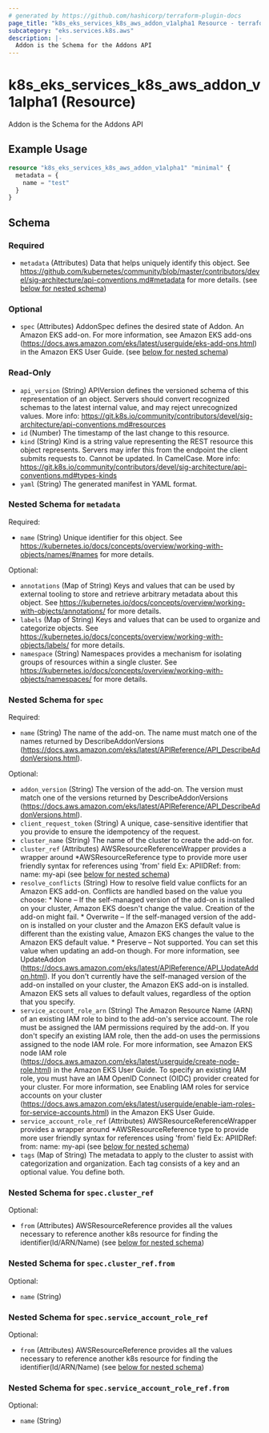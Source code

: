 ```yaml
---
# generated by https://github.com/hashicorp/terraform-plugin-docs
page_title: "k8s_eks_services_k8s_aws_addon_v1alpha1 Resource - terraform-provider-k8s"
subcategory: "eks.services.k8s.aws"
description: |-
  Addon is the Schema for the Addons API
---
```


# k8s_eks_services_k8s_aws_addon_v1alpha1 (Resource)

Addon is the Schema for the Addons API

## Example Usage

```terraform
resource "k8s_eks_services_k8s_aws_addon_v1alpha1" "minimal" {
  metadata = {
    name = "test"
  }
}
```

<!-- schema generated by tfplugindocs -->
## Schema

### Required

- `metadata` (Attributes) Data that helps uniquely identify this object. See https://github.com/kubernetes/community/blob/master/contributors/devel/sig-architecture/api-conventions.md#metadata for more details. (see [below for nested schema](#nestedatt--metadata))

### Optional

- `spec` (Attributes) AddonSpec defines the desired state of Addon.  An Amazon EKS add-on. For more information, see Amazon EKS add-ons (https://docs.aws.amazon.com/eks/latest/userguide/eks-add-ons.html) in the Amazon EKS User Guide. (see [below for nested schema](#nestedatt--spec))

### Read-Only

- `api_version` (String) APIVersion defines the versioned schema of this representation of an object. Servers should convert recognized schemas to the latest internal value, and may reject unrecognized values. More info: https://git.k8s.io/community/contributors/devel/sig-architecture/api-conventions.md#resources
- `id` (Number) The timestamp of the last change to this resource.
- `kind` (String) Kind is a string value representing the REST resource this object represents. Servers may infer this from the endpoint the client submits requests to. Cannot be updated. In CamelCase. More info: https://git.k8s.io/community/contributors/devel/sig-architecture/api-conventions.md#types-kinds
- `yaml` (String) The generated manifest in YAML format.

<a id="nestedatt--metadata"></a>
### Nested Schema for `metadata`

Required:

- `name` (String) Unique identifier for this object. See https://kubernetes.io/docs/concepts/overview/working-with-objects/names/#names for more details.

Optional:

- `annotations` (Map of String) Keys and values that can be used by external tooling to store and retrieve arbitrary metadata about this object. See https://kubernetes.io/docs/concepts/overview/working-with-objects/annotations/ for more details.
- `labels` (Map of String) Keys and values that can be used to organize and categorize objects. See https://kubernetes.io/docs/concepts/overview/working-with-objects/labels/ for more details.
- `namespace` (String) Namespaces provides a mechanism for isolating groups of resources within a single cluster. See https://kubernetes.io/docs/concepts/overview/working-with-objects/namespaces/ for more details.


<a id="nestedatt--spec"></a>
### Nested Schema for `spec`

Required:

- `name` (String) The name of the add-on. The name must match one of the names returned by DescribeAddonVersions (https://docs.aws.amazon.com/eks/latest/APIReference/API_DescribeAddonVersions.html).

Optional:

- `addon_version` (String) The version of the add-on. The version must match one of the versions returned by DescribeAddonVersions (https://docs.aws.amazon.com/eks/latest/APIReference/API_DescribeAddonVersions.html).
- `client_request_token` (String) A unique, case-sensitive identifier that you provide to ensure the idempotency of the request.
- `cluster_name` (String) The name of the cluster to create the add-on for.
- `cluster_ref` (Attributes) AWSResourceReferenceWrapper provides a wrapper around *AWSResourceReference type to provide more user friendly syntax for references using 'from' field Ex: APIIDRef: from: name: my-api (see [below for nested schema](#nestedatt--spec--cluster_ref))
- `resolve_conflicts` (String) How to resolve field value conflicts for an Amazon EKS add-on. Conflicts are handled based on the value you choose:  * None – If the self-managed version of the add-on is installed on your cluster, Amazon EKS doesn't change the value. Creation of the add-on might fail.  * Overwrite – If the self-managed version of the add-on is installed on your cluster and the Amazon EKS default value is different than the existing value, Amazon EKS changes the value to the Amazon EKS default value.  * Preserve – Not supported. You can set this value when updating an add-on though. For more information, see UpdateAddon (https://docs.aws.amazon.com/eks/latest/APIReference/API_UpdateAddon.html).  If you don't currently have the self-managed version of the add-on installed on your cluster, the Amazon EKS add-on is installed. Amazon EKS sets all values to default values, regardless of the option that you specify.
- `service_account_role_arn` (String) The Amazon Resource Name (ARN) of an existing IAM role to bind to the add-on's service account. The role must be assigned the IAM permissions required by the add-on. If you don't specify an existing IAM role, then the add-on uses the permissions assigned to the node IAM role. For more information, see Amazon EKS node IAM role (https://docs.aws.amazon.com/eks/latest/userguide/create-node-role.html) in the Amazon EKS User Guide.  To specify an existing IAM role, you must have an IAM OpenID Connect (OIDC) provider created for your cluster. For more information, see Enabling IAM roles for service accounts on your cluster (https://docs.aws.amazon.com/eks/latest/userguide/enable-iam-roles-for-service-accounts.html) in the Amazon EKS User Guide.
- `service_account_role_ref` (Attributes) AWSResourceReferenceWrapper provides a wrapper around *AWSResourceReference type to provide more user friendly syntax for references using 'from' field Ex: APIIDRef: from: name: my-api (see [below for nested schema](#nestedatt--spec--service_account_role_ref))
- `tags` (Map of String) The metadata to apply to the cluster to assist with categorization and organization. Each tag consists of a key and an optional value. You define both.

<a id="nestedatt--spec--cluster_ref"></a>
### Nested Schema for `spec.cluster_ref`

Optional:

- `from` (Attributes) AWSResourceReference provides all the values necessary to reference another k8s resource for finding the identifier(Id/ARN/Name) (see [below for nested schema](#nestedatt--spec--cluster_ref--from))

<a id="nestedatt--spec--cluster_ref--from"></a>
### Nested Schema for `spec.cluster_ref.from`

Optional:

- `name` (String)



<a id="nestedatt--spec--service_account_role_ref"></a>
### Nested Schema for `spec.service_account_role_ref`

Optional:

- `from` (Attributes) AWSResourceReference provides all the values necessary to reference another k8s resource for finding the identifier(Id/ARN/Name) (see [below for nested schema](#nestedatt--spec--service_account_role_ref--from))

<a id="nestedatt--spec--service_account_role_ref--from"></a>
### Nested Schema for `spec.service_account_role_ref.from`

Optional:

- `name` (String)


